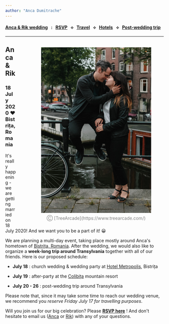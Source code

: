 ```yaml
---
author: "Anca Dumitrache"
---
```


<script src="https://use.fontawesome.com/4b6dfd67d9.js"></script>

#### [Anca & Rik wedding](./)  &nbsp; : &nbsp; [RSVP](https://forms.gle/nrNsmtP1qeaxgmD89)  &nbsp; &#10209; &nbsp;   [Travel](travel)  &nbsp; &#10209; &nbsp;  [Hotels](hotels)  &nbsp; &#10209; &nbsp;  [Post-wedding trip](trip) 



***

<figure style="float: right; margin-left: 80px; margin-bottom: 20px; margin-top: 20px">
<img src="AncaRik.jpg" width="350" />
<figcaption style="text-align: center; margin-top: 5px; color: gray;">&#9400; [TreeArcade](https://www.treearcade.com/)</figcaption>
</figure>

## Anca & Rik

### 18 July 2020 ❤️ Bistrița, Romania

It's really happening - we are getting married on 18 July 2020! And we want you to be a part of it!  &#x1F600;


We are planning a multi-day event, taking place mostly around Anca's hometown of [Bistrița, Romania](https://en.wikipedia.org/wiki/Bistri%C8%9Ba). After the wedding, we would also like to organize a **week-long trip around Transylvania** together with all of our friends. Here is our proposed schedule:

* **July 18** : church wedding & wedding party at [Hotel Metropolis](https://www.google.com/maps/place/Metropolis/@47.1272607,24.4966106,15z/data=!4m2!3m1!1s0x0:0x250b9cd755c23bf0?sa=X&ved=2ahUKEwjY_927vZnmAhUMUlAKHa9MDzgQ_BIwFHoECBoQCA), Bistrița

* **July 19** : after-party at the [Colibița](https://www.google.com/maps/place/Colibi%C8%9Ba,+Romania/data=!4m2!3m1!1s0x474a08e706de8b0d:0x989b7a802680673e?sa=X&ved=2ahUKEwjsh6_bvZnmAhWNb1AKHQxiDwMQ8gEwHnoECBAQBA) mountain resort

* **July 20 - 26** :  post-wedding trip around Transylvania


Please note that, since it may take some time to reach our wedding venue, we recommend you *reserve Friday July 17 for travelling purposes*.

Will you join us for our big celebration? Please **[RSVP here](https://forms.gle/nrNsmtP1qeaxgmD89)** ! And don't hesitate to email us ([Anca](mailto:anca.dmtrch@gmail.com) or [Rik](mailto:rikkid6@gmail.com)) with any of your questions.
